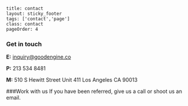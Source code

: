 ```
title: contact
layout: sticky_footer
tags: ['contact','page']
class: contact
pageOrder: 4
```

### Get in touch
**E:** <a href="mailto:inquiry@goodengine.co">inquiry@goodengine.co</a>

**P:** 213 534 8481

**M:** 510 S Hewitt Street Unit 411 Los Angeles CA 90013

###Work with us
If you have been referred, give us a call or shoot us an email. 

<!-- or fill out the form. Otherwise, fill out the form please. -->


